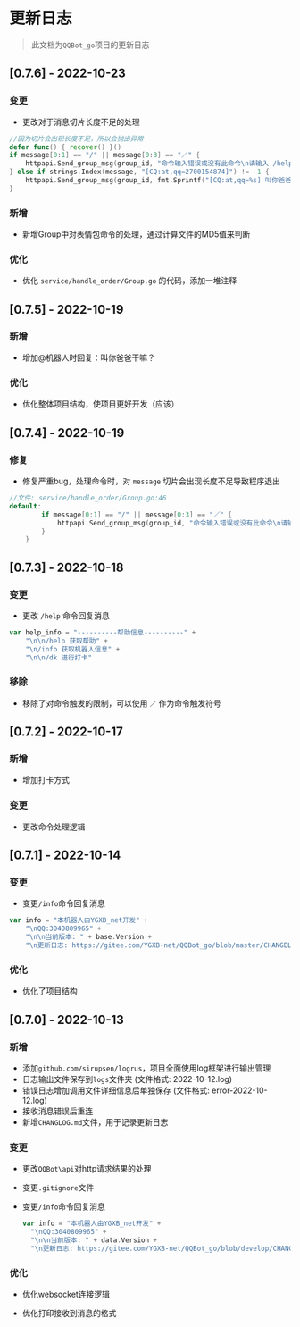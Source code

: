# 更新日志

> 此文档为`QQBot_go`项目的更新日志

## [0.7.6] - 2022-10-23

### 变更

- 更改对于消息切片长度不足的处理

```go
//因为切片会出现长度不足，所以会抛出异常
defer func() { recover() }()
if message[0:1] == "/" || message[0:3] == "／" {
    httpapi.Send_group_msg(group_id, "命令输入错误或没有此命令\n请输入 /help 查看帮助")
} else if strings.Index(message, "[CQ:at,qq=2700154874]") != -1 {
    httpapi.Send_group_msg(group_id, fmt.Sprintf("[CQ:at,qq=%s] 叫你爸爸干嘛？", user_id))
}
```

### 新增

- 新增Group中对表情包命令的处理，通过计算文件的MD5值来判断

### 优化

- 优化 `service/handle_order/Group.go` 的代码，添加一堆注释



## [0.7.5] - 2022-10-19

### 新增

- 增加@机器人时回复：叫你爸爸干嘛？

### 优化

- 优化整体项目结构，使项目更好开发（应该）



## [0.7.4] - 2022-10-19

### 修复

- 修复严重bug，处理命令时，对 `message` 切片会出现长度不足导致程序退出

```go
//文件: service/handle_order/Group.go:46
default:
		if message[0:1] == "/" || message[0:3] == "／" {
			httpapi.Send_group_msg(group_id, "命令输入错误或没有此命令\n请输入 /help 查看帮助")
		}
	}
```



## [0.7.3] - 2022-10-18

### 变更

- 更改 `/help` 命令回复消息

```go
var help_info = "----------帮助信息----------" +
	"\n\n/help 获取帮助" +
	"\n/info 获取机器人信息" +
	"\n\n/dk 进行打卡"
```

### 移除

- 移除了对命令触发的限制，可以使用 `／` 作为命令触发符号



## [0.7.2] - 2022-10-17

### 新增

- 增加打卡方式

### 变更

- 更改命令处理逻辑



## [0.7.1] - 2022-10-14

### 变更

- 变更`/info`命令回复消息

```go
var info = "本机器人由YGXB_net开发" +
	"\nQQ:3040809965" +
	"\n\n当前版本: " + base.Version +
	"\n更新日志: https://gitee.com/YGXB-net/QQBot_go/blob/master/CHANGELOG.md"
```

### 优化

- 优化了项目结构



## [0.7.0] - 2022-10-13

### 新增

- 添加`github.com/sirupsen/logrus`，项目全面使用log框架进行输出管理
- 日志输出文件保存到`logs`文件夹 (文件格式: 2022-10-12.log)
- 错误日志增加调用文件详细信息后单独保存 (文件格式: error-2022-10-12.log)
- 接收消息错误后重连
- 新增`CHANGLOG.md`文件，用于记录更新日志

### 变更

- 更改`QQBot\api`对http请求结果的处理

- 变更`.gitignore`文件

- 变更`/info`命令回复消息

  ```go
  var info = "本机器人由YGXB_net开发" +
  	"\nQQ:3040809965" +
  	"\n\n当前版本: " + data.Version +
  	"\n更新日志: https://gitee.com/YGXB-net/QQBot_go/blob/develop/CHANGELOG.md"
  ```

### 优化

- 优化websocket连接逻辑

- 优化打印接收到消息的格式